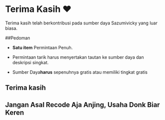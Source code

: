 # Terima Kasih ❤️

Terima kasih telah berkontribusi pada sumber daya Sazumivicky yang luar biasa.

##Pedoman

- **Satu item** Permintaan Penuh.

- Permintaan tarik harus menyertakan tautan ke sumber daya dan deskripsi singkat.

- Sumber Daya**harus** sepenuhnya gratis atau memiliki tingkat gratis

## Terima kasih
## Jangan Asal Recode Aja Anjing, Usaha Donk Biar Keren
